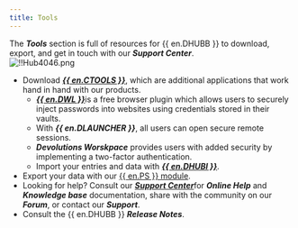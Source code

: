 ```yaml
---
title: Tools
---
```

The ***Tools*** section is full of resources for {{ en.DHUBB }} to download, export, and get in touch with our ***Support Center***.  
![!!Hub4046.png](https://webdevolutions.azureedge.net/docs/en/hub/Hub4046.png) 

* Download [***{{ en.CTOOLS }}***](https://devolutions.net/password-hub/companion-tools), which are additional applications that work hand in hand with our products. 
    * [***{{ en.DWL }}***](/hub/dwl/overview/)is a free browser plugin which allows users to securely inject passwords into websites using credentials stored in their vaults. 
    * With ***{{ en.DLAUNCHER }}***, all users can open secure remote sessions. 
    * ***Devolutions Worskpace*** provides users with added security by implementing a two-factor authentication. 
    * Import your entries and data with [***{{ en.DHUBI }}***](/hub/web-interface/hub-overview/tools/hub-importer/). 
* Export your data with our [{{ en.PS }} module](/hub/powershell-module/). 
* Looking for help? Consult our [***Support Center***](https://devolutions.net/support)for ***Online Help*** and ***Knowledge base*** documentation, share with the community on our ***Forum***, or contact our ***Support***. 
* Consult the {{ en.DHUBB }} ***Release Notes***. 
